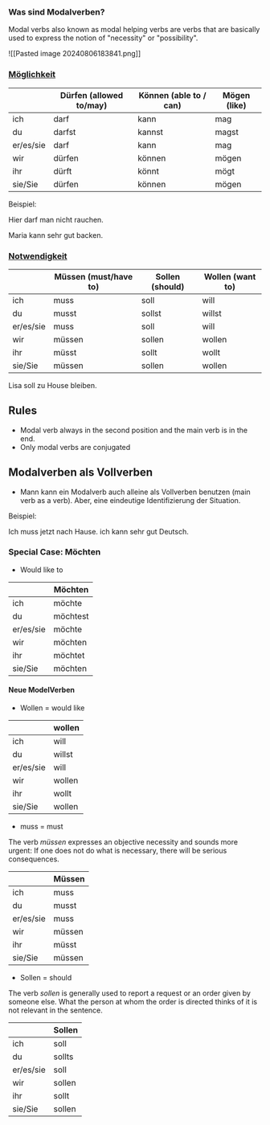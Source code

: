 
### Was sind Modalverben? 
Modal verbs also known as modal helping verbs are verbs that are basically used to express the notion of "necessity" or "possibility".

![[Pasted image 20240806183841.png]]
### [Möglichkeit](obsidian://open?vault=Germanistik&file=Vocabulary%2FW%C3%B6rterbuch)

|           | Dürfen (allowed to/may) | Können (able to / can) | Mögen (like) |
| --------- | ----------------------- | ---------------------- | ------------ |
| ich       | darf                    | kann                   | mag          |
| du        | darfst                  | kannst                 | magst        |
| er/es/sie | darf                    | kann                   | mag          |
| wir       | dürfen                  | können                 | mögen        |
| ihr       | dürft                   | könnt                  | mögt         |
| sie/Sie   | dürfen                  | können                 | mögen        |

Beispiel: 

Hier darf man nicht rauchen. 

Maria kann sehr gut backen.
### [Notwendigkeit](obsidian://open?vault=Germanistik&file=Vocabulary%2FW%C3%B6rterbuch)

|           | Müssen (must/have to) | Sollen (should) | Wollen (want to) |
| --------- | --------------------- | --------------- | ---------------- |
| ich       | muss                  | soll            | will             |
| du        | musst                 | sollst          | willst           |
| er/es/sie | muss                  | soll            | will             |
| wir       | müssen                | sollen          | wollen           |
| ihr       | müsst                 | sollt           | wollt            |
| sie/Sie   | müssen                | sollen          | wollen           |
Lisa soll zu House bleiben. 

## Rules 

+ Modal verb always in the second position and the main verb is in the end. 
+ Only modal verbs are conjugated 

## Modalverben als Vollverben
+ Mann kann ein Modalverb auch alleine als Vollverben benutzen (main verb as a verb). Aber, eine eindeutige Identifizierung der Situation. 

Beispiel: 

Ich muss jetzt nach Hause.
ich kann sehr gut Deutsch. 

### Special Case: Möchten 

+ Would like to 

|           | Möchten  |
| --------- | -------- |
| ich       | möchte   |
| du        | möchtest |
| er/es/sie | möchte   |
| wir       | möchten  |
| ihr       | möchtet  |
| sie/Sie   | möchten  |
#### Neue ModelVerben

+ Wollen = would like 

|           | wollen |
| --------- | ------ |
| ich       | will   |
| du        | willst |
| er/es/sie | will   |
| wir       | wollen |
| ihr       | wollt  |
| sie/Sie   | wollen |

+ muss = must 

The verb _müssen_ expresses an objective necessity and sounds more urgent: If one does not do what is necessary, there will be serious consequences.

|           | Müssen |
| --------- | ------ |
| ich       | muss   |
| du        | musst  |
| er/es/sie | muss   |
| wir       | müssen |
| ihr       | müsst  |
| sie/Sie   | müssen |

+ Sollen = should 

The verb _sollen_ is generally used to report a request or an order given by someone else. What the person at whom the order is directed thinks of it is not relevant in the sentence.

|           | Sollen |
| --------- | ------ |
| ich       | soll   |
| du        | sollts |
| er/es/sie | soll   |
| wir       | sollen |
| ihr       | sollt  |
| sie/Sie   | sollen |